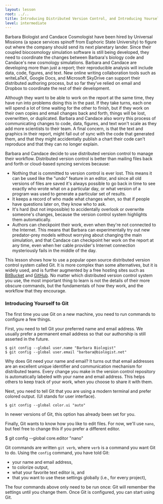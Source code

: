 ```yaml
---
layout: lesson
root: ../..
title: Introducing Distributed Version Control, and Introducing Yourself to Git
level: intermediate
---
```


Barbara Biologist and Candace Cosmologist have been hired by Universal Missions
(a space services spinoff from Euphoric State University)
to figure out where the company should send its next planetary lander.
Since their coupled biocosmology simulation software is still being developed,
they need to coordinate the changes between
Barbara's biology code and Candace's new cosmology simulations.
Barbara and Candace are developing more than just a report;
their reproducible analysis will include data, code, figures, and text.
New online writing collaboration tools
such as writeLaTeX, Google Docs, and Microsoft SkyDrive
can support their distributed authoring process,
but so far they've relied on email and Dropbox
to coordinate the rest of their development.

Although they want to be able to work on the report at the same time,
they have run into problems doing this in the past.
If they take turns,
each one will spend a lot of time waiting for the other to finish,
but if they work on their own copies and email changes back and forth,
things will be lost, overwritten, or duplicated.
Barbara and Candace also worry
this process of communicating changes
to code, data, figures, and text
won't scale as they add more scientists to their team.
A final concern,
is that the text and graphics in their report,
might fall out of sync with the code that generated them,
and that they might accidentally publish a chart
their code can't reproduce
and that they can no longer explain.

Barbara and Candace decide to use distributed version control
to manage their workflow.
Distributed version control is better than mailing files back and forth or cloud-based syncing services because:

*   Nothing that is committed to version control is ever lost.
    This means it can be used like the "undo" feature in an editor,
    and since all old versions of files are saved
    it's always possible to go back in time to see exactly who wrote what on a particular day,
    or what version of a program was used to generate a particular set of results.
*   It keeps a record of who made what changes when,
    so that if people have questions later on,
    they know who to ask.
*   It's hard (but not impossible) to accidentally overlook or overwrite someone's changes,
    because the version control system highlights them automatically.
*   Authors can checkpoint their work, even when they're not connected to the Internet.
    This means that Barbara can experimentally try out new predator-prey models
    without worrying about changing the main simulation,
    and that Candace can checkpoint her work on the report at any time,
    even when her cable provider's Internet connection
    mysteriously fails in the middle of the day.

This lesson shows how to use
a popular open source distributed version control system called Git.
It is more complex than some alternatives,
but it is widely used,
and is further augmented by a free hosting sites such as
[BitBucket](http://bitbucket.org) and [GitHub](http://github.com).
No matter which distributed version control system you use,
the most important thing to learn is not the details of their more obscure commands,
but the fundamentals of how they work,
and the workflow that they encourage.

### Introducing Yourself to Git

The first time you use Git on a new machine,
you need to run commands to configure a few things.

First, you need to tell Git
your preferred name and email address.
We usually prefer a permanent email address
so that our authorship
is still asserted in the future.

~~~
$ git config --global user.name "Barbara Biologist"
$ git config --global user.email "barbara@biologist.net"
~~~

Why does Git need your name and email?
It turns out that email addresses
are an excellent unique identifier and communication mechanism
for distributed teams.
Every change you make in the version control repository
is automatically labeled with your name and email address.
This helps others to keep track of your work,
when you choose to share it with them.

Next, you need to tell Git
that you are using a modern terminal
and prefer colored output.
(UI stands for user interface).

~~~
$ git config --global color.ui "auto"
~~~

In newer versions of Git,
this option has already been set for you.

Finally, Git wants to know how you like to edit files.
For now, we'll use `nano`,
but feel free to change this
if you prefer a different editor.

$ git config --global core.editor "nano"

Git commands are written `git verb`,
where `verb` is a command you want Git to do.
Using the `config` command, you have told Git:

*   your name and email address,
*   to colorize output,
*   what your favorite text editor is, and
*   that you want to use these settings globally (i.e., for every project),

The four commands above only need to be run once:
Git will remember the settings until you change them.
Once Git is configured,
you can start using Git.
